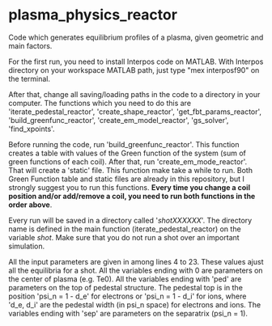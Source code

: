 # plasma_physics_reactor
Code which generates equilibrium profiles of a plasma, given geometric and main factors.

For the first run, you need to install Interpos code on MATLAB. With Interpos directory on your workspace MATLAB path, just type "mex interposf90" on the terminal.

After that, change all saving/loading paths in the code to a directory in your computer. The functions which you need to do this are 'iterate_pedestal_reactor', 'create_shape_reactor', 'get_fbt_params_reactor', 'build_greenfunc_reactor', 'create_em_model_reactor', 'gs_solver', 'find_xpoints'.

Before running the code, run 'build_greenfunc_reactor'. This function creates a table with values of the Green function of the system (sum of green functions of each coil). After that, run 'create_em_mode_reactor'. That will create a 'static' file. This function make take a while to run. Both Green Function table and static files are already in this repository, but I strongly suggest you to run this functions. **Every time you change a coil position and/or add/remove a coil, you need to run both functions in the order above**.


Every run will be saved in a directory called '_shotXXXXXX_'. The directory name is defined in the main function (iterate_pedestal_reactor) on the variable _shot_. Make sure that you do not run a shot over an important simulation. 

All the input parameters are given in among lines 4 to 23. These values ajust all the equilibria for a shot. All the variables ending with 0 are parameters on the center of plasma (e.g. Te0). All the variables ending with 'ped' are parameters on the top of pedestal structure. The pedestal top is in the position 'psi_n = 1 - d_e' for electrons or 'psi_n = 1 - d_i' for ions, where 'd_e, d_i' are the pedestal width (in psi_n space) for electrons and ions. The variables ending with 'sep' are parameters on the separatrix (psi_n = 1).

